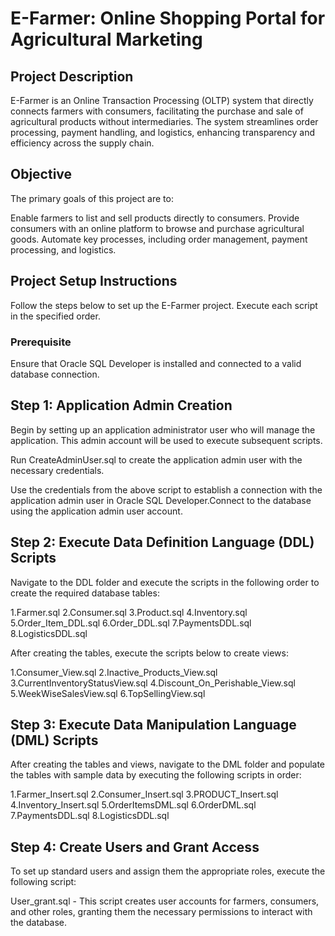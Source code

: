 # E-Farmer: Online Shopping Portal for Agricultural Marketing

## Project Description
E-Farmer is an Online Transaction Processing (OLTP) system that directly connects farmers with consumers, facilitating the purchase and sale of agricultural products without intermediaries. The system streamlines order processing, payment handling, and logistics, enhancing transparency and efficiency across the supply chain.

## Objective
The primary goals of this project are to:

Enable farmers to list and sell products directly to consumers.
Provide consumers with an online platform to browse and purchase agricultural goods.
Automate key processes, including order management, payment processing, and logistics.

## Project Setup Instructions
Follow the steps below to set up the E-Farmer project. Execute each script in the specified order.

### Prerequisite
Ensure that Oracle SQL Developer is installed and connected to a valid database connection.

## Step 1: Application Admin Creation
Begin by setting up an application administrator user who will manage the application. This admin account will be used to execute subsequent scripts.

Run CreateAdminUser.sql to create the application admin user with the necessary credentials.

Use the credentials from the above script to establish a connection with the application admin user in Oracle SQL Developer.Connect to the database using the application admin user account.

## Step 2: Execute Data Definition Language (DDL) Scripts
Navigate to the DDL folder and execute the scripts in the following order to create the required database tables:

1.Farmer.sql
2.Consumer.sql
3.Product.sql
4.Inventory.sql
5.Order_Item_DDL.sql
6.Order_DDL.sql
7.PaymentsDDL.sql
8.LogisticsDDL.sql

After creating the tables, execute the scripts below to create views:

1.Consumer_View.sql
2.Inactive_Products_View.sql
3.CurrentInventoryStatusView.sql
4.Discount_On_Perishable_View.sql
5.WeekWiseSalesView.sql
6.TopSellingView.sql

## Step 3: Execute Data Manipulation Language (DML) Scripts
After creating the tables and views, navigate to the DML folder and populate the tables with sample data by executing the following scripts in order:

1.Farmer_Insert.sql
2.Consumer_Insert.sql
3.PRODUCT_Insert.sql
4.Inventory_Insert.sql
5.OrderItemsDML.sql
6.OrderDML.sql
7.PaymentsDDL.sql
8.LogisticsDDL.sql

## Step 4: Create Users and Grant Access
To set up standard users and assign them the appropriate roles, execute the following script:

User_grant.sql - This script creates user accounts for farmers, consumers, and other roles, granting them the necessary permissions to interact with the database.
